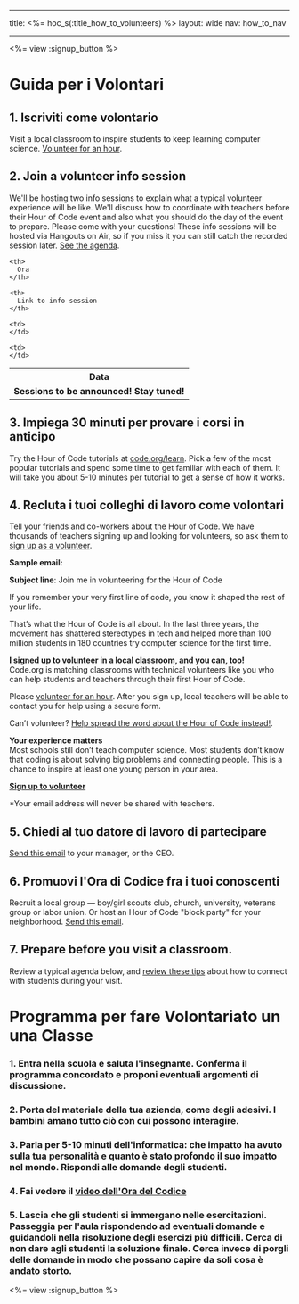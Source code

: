 * * *

title: <%= hoc_s(:title_how_to_volunteers) %> layout: wide nav: how_to_nav

* * *

<%= view :signup_button %>

# Guida per i Volontari

## 1. Iscriviti come volontario

Visit a local classroom to inspire students to keep learning computer science. [Volunteer for an hour](https://code.org/volunteer/engineer).

## 2. Join a volunteer info session

We'll be hosting two info sessions to explain what a typical volunteer experience will be like. We'll discuss how to coordinate with teachers before their Hour of Code event and also what you should do the day of the event to prepare. Please come with your questions! These info sessions will be hosted via Hangouts on Air, so if you miss it you can still catch the recorded session later. [See the agenda](https://docs.google.com/document/d/1y2PjgICSEnYGTD7MT1mvLS6RvA9BJDG4zWheD0ZFIUo/edit?usp=sharing).

<table>
  <tr>
    <th>
      Data
    </th>
    
    <th>
      Ora
    </th>
    
    <th>
      Link to info session
    </th>
  </tr>
  
  <tr>
    <td>
      <strong>Sessions to be announced! Stay tuned!</strong>
    </td>
    
    <td>
    </td>
    
    <td>
    </td>
  </tr>
</table>

## 3. Impiega 30 minuti per provare i corsi in anticipo

Try the Hour of Code tutorials at [code.org/learn](https://code.org/learn). Pick a few of the most popular tutorials and spend some time to get familiar with each of them. It will take you about 5-10 minutes per tutorial to get a sense of how it works.

## 4. Recluta i tuoi colleghi di lavoro come volontari

Tell your friends and co-workers about the Hour of Code. We have thousands of teachers signing up and looking for volunteers, so ask them to [sign up as a volunteer](https://code.org/volunteer).

**Sample email:**

**Subject line**: Join me in volunteering for the Hour of Code

If you remember your very first line of code, you know it shaped the rest of your life.

That’s what the Hour of Code is all about. In the last three years, the movement has shattered stereotypes in tech and helped more than 100 million students in 180 countries try computer science for the first time.

**I signed up to volunteer in a local classroom, and you can, too!**   
Code.org is matching classrooms with technical volunteers like you who can help students and teachers through their first Hour of Code.

Please [volunteer for an hour](https://code.org/volunteer/engineer). After you sign up, local teachers will be able to contact you for help using a secure form.

Can’t volunteer? [Help spread the word about the Hour of Code instead!](https://hourofcode.com/promote).

**Your experience matters**  
Most schools still don’t teach computer science. Most students don’t know that coding is about solving big problems and connecting people. This is a chance to inspire at least one young person in your area.

**[Sign up to volunteer](https://code.org/volunteer/engineer)**

*Your email address will never be shared with teachers.

## 5. Chiedi al tuo datore di lavoro di partecipare

[Send this email](https://hourofcode.com/promote/resources#email) to your manager, or the CEO.

## 6. Promuovi l'Ora di Codice fra i tuoi conoscenti

Recruit a local group — boy/girl scouts club, church, university, veterans group or labor union. Or host an Hour of Code "block party" for your neighborhood. [Send this email](https://hourofcode.com/promote/resources#email).

## 7. Prepare before you visit a classroom.

Review a typical agenda below, and [review these tips](https://code.org/files/CSTT_Volunteers.pdf) about how to connect with students during your visit.

# Programma per fare Volontariato un una Classe

### 1. Entra nella scuola e saluta l'insegnante. Conferma il programma concordato e proponi eventuali argomenti di discussione.

### 2. Porta del materiale della tua azienda, come degli adesivi. I bambini amano tutto ciò con cui possono interagire.

### 3. Parla per 5-10 minuti dell'informatica: che impatto ha avuto sulla tua personalità e quanto è stato profondo il suo impatto nel mondo. Rispondi alle domande degli studenti.

### 4. Fai vedere il [video dell'Ora del Codice](https://www.youtube.com/watch?v=2DxWIxec6yo)

### 5. Lascia che gli studenti si immergano nelle esercitazioni. Passeggia per l'aula rispondendo ad eventuali domande e guidandoli nella risoluzione degli esercizi più difficili. Cerca di non dare agli studenti la soluzione finale. Cerca invece di porgli delle domande in modo che possano capire da soli cosa è andato storto.

<%= view :signup_button %>